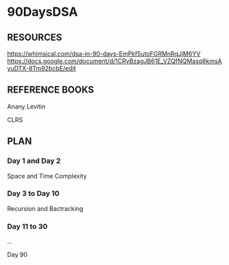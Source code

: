 # 90DaysDSA

## RESOURCES

https://whimsical.com/dsa-in-90-days-EmPkf5utoFGRMnRqJjM6YV
https://docs.google.com/document/d/1CRyBzagJB61E_VZQfNQMasq8kmsAyuDTX-8Tm92bcbE/edit




## REFERENCE BOOKS

Anany Levitin

CLRS




## PLAN

### Day 1 and Day 2
Space and Time Complexity


### Day 3 to Day 10
Recursion and Bactracking


### Day 11 to 30

...


Day 90
